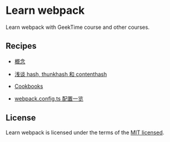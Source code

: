 # Learn webpack

Learn webpack with GeekTime course and other courses.

## Recipes

- [概念](./docs/concepts.md)

- [浅谈 hash, thunkhash 和 contenthash](./docs/hash.md)

- [Cookbooks](./docs/cookbooks.ts)

- [webpack.config.ts 配置一览](./config/webpack.config.ts)

## License

Learn webpack is licensed under the terms of the [MIT licensed](https://opensource.org/licenses/MIT).
